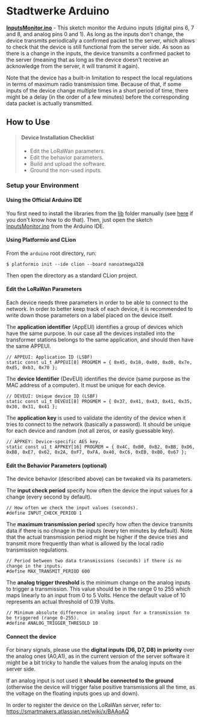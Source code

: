 # Stadtwerke Arduino

**[InputsMonitor.ino](ino/InputsMonitor/InputsMonitor.ino)** - This sketch monitor the Arduino inputs (digital pins 6, 7 and 8, and analog pins 0 and 1). As long as the inputs don't change, the device transmits periodically  a confirmed packet to the server, which allows to check that the device is still functional from the server side. As soon as there is a change in the inputs, the device transmits a confirmed packet to the server (meaning that as long as the device doesn't receive an acknowledge from the server, it will transmit it again).

Note that the device has a built-in limitation to respect the local regulations in terms of maximum radio transmission time. Because of that, if some inputs of the device change multiple times in a short period of time, there might be a delay (in the order of a few minutes) before the corresponding data packet is actually transmitted.

## How to Use

> #### Device Installation Checklist
> * Edit the LoRaWan parameters.
> * Edit the behavior parameters.
> * Build and upload the software.
> * Ground the non-used inputs.

### Setup your Environment

#### Using the Official Arduino IDE

You first need to install the libraries from the [lib](lib) folder manually (see [here](https://www.arduino.cc/en/Guide/Libraries#toc4) if you don't know how to do that). Then, just open the sketch [InputsMonitor.ino](ino/InputsMonitor/InputsMonitor.ino) from the Arduino IDE.

#### Using Platformio and CLion
From the `arduino` root directory, run:
 
 ```
 $ platformio init --ide clion --board nanoatmega328
 ```
 
Then open the directory as a standard CLion project.

#### Edit the LoRaWan Parameters

Each device needs three parameters in order to be able to connect to the network. In order to better keep track of each device, it is recommended to write down those parameters on a label placed on the device itself.


The **application identifier** (AppEUI) identifies a group of devices which have the same purpose. In our case all the devices installed into the transformer stations belongs to the same application, and should then have the same APPEUI.
``` 
// APPEUI: Application ID (LSBF)
static const u1_t APPEUI[8] PROGMEM = { 0x45, 0x18, 0x00, 0xd0, 0x7e, 0xd5, 0xb3, 0x70 };
```
The **device Identifier** (DevEUI) identifies the device (same purpose as the MAC address of a computer).
It must be unique for each device.
```
// DEVEUI: Unique device ID (LSBF)
static const u1_t DEVEUI[8] PROGMEM = { 0x37, 0x41, 0x43, 0x41, 0x35, 0x30, 0x31, 0x41 };
```
The **application key** is used to validate the identity of the device when it tries to connect to the network (basically a password). It should be unique for each device and random (not all zeros, or easily guessable key).
```
// APPKEY: Device-specific AES key.
static const u1_t APPKEY[16] PROGMEM = { 0x4C, 0xB0, 0xB2, 0xBB, 0xD6, 0xBB, 0xE7, 0x62, 0x2A, 0xF7, 0xFA, 0x40, 0xC6, 0xEB, 0xB0, 0x67 };
```

#### Edit the Behavior Parameters (optional)

The device behavior (described above) can be tweaked via its parameters. 

The **input check period** specify how often the device the input values for a change (every second by default).

```
// How often we check the input values (seconds).
#define INPUT_CHECK_PERIOD 1
```
The **maximum transmission period** specify how often the device transmits data if there is no chnage in the inputs (every ten minutes by default). Note that the actual transmission period might be higher if the device tries and transmit more frequently than what is allowed by the local radio transmission regulations.
```
// Period between two data transmissions (seconds) if there is no change in the inputs.
#define MAX_TRANSMIT_PERIOD 600
```
The **analog trigger threshold** is the minimum change on the analog inputs to trigger a transmission. This value should be in the range 0 to 255 which maps linearly to an input from 0 to 5 Volts. Hence the default value of 10 represents an actual threshold of 0.19 Volts.

```
// Minimum absolute difference in analog input for a transmission to be triggered (range 0-255).
#define ANALOG_TRIGGER_THRESOLD 10
```
#### Connect the device

For binary signals, please use the **digital inputs (D6, D7, D8) in priority** over the analog ones (A0,A1), as in the current version of the server software it might be a bit tricky to handle the values from the analog inputs on the server side.

If an analog input is not used it **should be connected to the ground** (otherwise the device will trigger false positive transmissions all the time, as the voltage on the floating inputs goes up and down).

In order to register the device on the LoRaWan server, refer to: https://smartmakers.atlassian.net/wiki/x/BAAoAQ